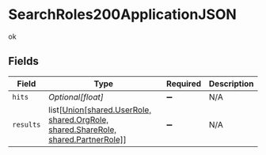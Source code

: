 # SearchRoles200ApplicationJSON

ok


## Fields

| Field                                                                                                                 | Type                                                                                                                  | Required                                                                                                              | Description                                                                                                           |
| --------------------------------------------------------------------------------------------------------------------- | --------------------------------------------------------------------------------------------------------------------- | --------------------------------------------------------------------------------------------------------------------- | --------------------------------------------------------------------------------------------------------------------- |
| `hits`                                                                                                                | *Optional[float]*                                                                                                     | :heavy_minus_sign:                                                                                                    | N/A                                                                                                                   |
| `results`                                                                                                             | list[[Union[shared.UserRole, shared.OrgRole, shared.ShareRole, shared.PartnerRole]](undefined/models/shared/role.md)] | :heavy_minus_sign:                                                                                                    | N/A                                                                                                                   |